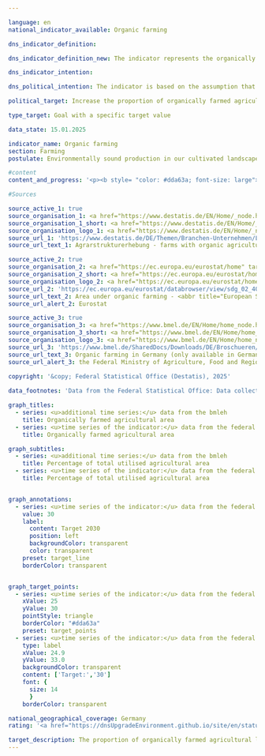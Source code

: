 ```yaml
---

language: en        
national_indicator_available: Organic farming        

dns_indicator_definition:         

dns_indicator_definition_new: The indicator represents the organically farmed area of agricultural holdings subject to the control procedure of <abbr title="European Union" tabindex="0">EU</abbr> legislation on organic farming (Regulation [EC] No. 848/2018&nbsp;and implementing provisions) as a proportion of the total farmed area in Germany (in per cent). This includes both areas that have been fully converted to organic farming and those that are still in the process of conversion.        

dns_indicator_intention:         

dns_political_intention: The indicator is based on the assumption that organic farming conserves and protects natural resources to a particularly high degree. It has a variety of positive effects on nature, the climate and the environment and serves to produce high-quality food.        

political_target: Increase the proportion of organically farmed agricultural land to 30&nbsp;per cent by 2030        

type_target: Goal with a specific target value        

data_state: 15.01.2025        

indicator_name: Organic farming        
section: Farming        
postulate: Environmentally sound production in our cultivated landscapes        

#content         
content_and_progress: '<p><b style= "color: #dda63a; font-size: large">2.1.b Organic farming</b><br><br>Data on organic farming is provided both by the Federal Office for Agriculture and Food (<abbr title="Federal Office for Agriculture and Food" tabindex="0">BLE</abbr>), on behalf of the Federal Ministry of Agriculture, Food and Regional Identity (BMLEH), and by the Federal Statistical Office.<br><br>To determine the area under organic cultivation, the Federal Statistical Office uses various surveys. In years when a structural survey is conducted (Agricultural Census or Farm Structure Survey), data on organically farmed areas is collected via primary statistical methods. In the intervening years, an estimation procedure is employed. In the future, data on organically farmed land is to be collected via secondary statistical methods as part of the survey on land use in agricultural holdings&nbsp;–&nbsp;the successor instrument to the main land use survey.<br><br>The reference value for calculating the share of organically farmed land is the utilised agricultural area (UAA), which is recorded annually by the Federal Statistical Office. This comprises all land used for agricultural or horticultural purposes. Farm buildings and farmyard areas are not included in this reference value.<br><br>The <abbr title="Federal Office for Agriculture and Food" tabindex="0">BLE</abbr> data contains information on organically farmed land reported annually by the organic control authorities of the federal states. The reference date is 31&nbsp;December of each year. All reports submitted during a calendar year are aggregated up to this reference date. <abbr title="Federal Office for Agriculture and Food" tabindex="0">BLE</abbr> data tends to show slightly higher values. This is partly due to the fact that areas without a minimum size threshold are included in the numerator, while the denominator only includes land above a defined threshold. Additionally, differing reporting periods are applied. Consequently, very small areas may be counted in the numerator, whereas only larger areas are included in the denominator.<br><br>According to the data from the Federal Statistical Office, the share of organically farmed land in the total utilised agricultural area rose from 2.9% in 1999&nbsp;to 11.2% in 2023. In 2023, this corresponded to 1.85&nbsp;million hectares. The <abbr title="Federal Office for Agriculture and Food" tabindex="0">BLE</abbr> data shows a slightly higher share of organically farmed land, reporting 11.4% or 1.89&nbsp;million hectares for 2023.<br><br>Based on figures from the Federal Statistical Office and extrapolating the trend observed over the past six reporting years, the share of organically farmed land would reach 16.7% by 2030. This would mean that the politically established target of managing 30% of the agricultural area organically by then would not be met, nor would the previous target of 20% set by the federal government.<br><br>In 2023, organic farmland in Germany was used as follows: 51.5% was permanent grassland, 47.0% arable land, and 1.5% other land. In contrast, the focus of agriculture as a whole was on arable land, which accounted for 70.4% of the utilised agricultural area. The share of permanent grassland was 28.4%, while other land made up 1.2% of the total.</p>'                

#Sources        

source_active_1: true
source_organisation_1: <a href="https://www.destatis.de/EN/Home/_node.html" target="_blank">Federal Statistical Office</a>
source_organisation_1_short: <a href="https://www.destatis.de/EN/Home/_node.html" target="_blank">Federal Statistical Office</a>
source_organisation_logo_1: <a href="https://www.destatis.de/EN/Home/_node.html" target="_blank"><img src="https://dnsTestEnvironment.github.io/dns-indicators/public/OrgImgEn/destatis.png" alt="Federal Statistical Office" title=" Click here to visit the homepage of the organizationFederal Statistical Office" style="height:60px; width:148px; border:transparent"/></a>
source_url_1: 'https://www.destatis.de/DE/Themen/Branchen-Unternehmen/Landwirtschaft-Forstwirtschaft-Fischerei/Landwirtschaftliche-Betriebe/Tabellen/oekologischer-landbau-bundeslaender.html'
source_url_text_1: Agrarstrukturerhebung - farms with organic agriculture (only available in German)

source_active_2: true
source_organisation_2: <a href="https://ec.europa.eu/eurostat/home" target="_blank" onclick="return confirm_alert('Eurostat', 'En')">Statistical office of the European Union</a>
source_organisation_2_short: <a href="https://ec.europa.eu/eurostat/home" target="_blank" onclick="return confirm_alert('Eurostat', 'En')">Statistical office of the European Union</a>
source_organisation_logo_2: <a href="https://ec.europa.eu/eurostat/home" target="_blank" onclick="return confirm_alert('Eurostat', 'En')"><img src="https://dnsTestEnvironment.github.io/dns-indicators/public/OrgImgEn/eurostat.png" alt="Statistical office of the European Union" title=" Click here to visit the homepage of the organizationStatistical office of the European Union" style="height:60px; width:148px; border:transparent"/></a>
source_url_2: 'https://ec.europa.eu/eurostat/databrowser/view/sdg_02_40/default/table?lang=en'
source_url_text_2: Area under organic farming - <abbr title="European Statistical Office" tabindex="0">Eurostat</abbr> table [org_cropar]
source_url_alert_2: Eurostat

source_active_3: true
source_organisation_3: <a href="https://www.bmel.de/EN/Home/home_node.html" target="_blank" onclick="return confirm_alert('the Federal Ministry of Agriculture, Food and Regional Identity', 'En')">Federal Ministry of Agriculture, Food and Regional Identity</a>
source_organisation_3_short: <a href="https://www.bmel.de/EN/Home/home_node.html" target="_blank" onclick="return confirm_alert('the Federal Ministry of Agriculture, Food and Regional Identity', 'En')">Federal Ministry of Agriculture, Food and Regional Identity</a>
source_organisation_logo_3: <a href="https://www.bmel.de/EN/Home/home_node.html" target="_blank" onclick="return confirm_alert('the Federal Ministry of Agriculture, Food and Regional Identity', 'En')"><img src="https://dnsTestEnvironment.github.io/dns-indicators/public/OrgImgEn/bmleh.png" alt="Federal Ministry of Agriculture, Food and Regional Identity" title=" Click here to visit the homepage of the organizationFederal Ministry of Agriculture, Food and Regional Identity" style="height:60px; width:148px; border:transparent"/></a>
source_url_3: 'https://www.bmel.de/SharedDocs/Downloads/DE/Broschueren/OekolandbauDeutschland.pdf?__blob=publicationFile&v=14'
source_url_text_3: Organic farming in Germany (only available in German)
source_url_alert_3: the Federal Ministry of Agriculture, Food and Regional Identity
        
copyright: '&copy; Federal Statistical Office (Destatis), 2025'        

data_footnotes: 'Data from the Federal Statistical Office: Data collected in 1999, 2001, 2003, 2005, 2007, 2010, 2013, 2016&nbsp;and 2020&nbsp;(Agricultural Structure Survey). <br>• Estimated data in intermediate years and from 2021&nbsp;and 2022.'        

graph_titles: 
  - series: <u>additional time series:</u> data from the bmleh
    title: Organically farmed agricultural area
  - series: <u>time series of the indicator:</u> data from the federal statistical office
    title: Organically farmed agricultural area        

graph_subtitles: 
  - series: <u>additional time series:</u> data from the bmleh
    title: Percentage of total utilised agricultural area
  - series: <u>time series of the indicator:</u> data from the federal statistical office
    title: Percentage of total utilised agricultural area        


graph_annotations:
  - series: <u>time series of the indicator:</u> data from the federal statistical office
    value: 30
    label:
      content: Target 2030
      position: left
      backgroundColor: transparent
      color: transparent
    preset: target_line
    borderColor: transparent        


graph_target_points:
  - series: <u>time series of the indicator:</u> data from the federal statistical office
    xValue: 25
    yValue: 30
    pointStyle: triangle
    borderColor: "#dda63a"
    preset: target_points
  - series: <u>time series of the indicator:</u> data from the federal statistical office
    type: label
    xValue: 24.9
    yValue: 33.0
    backgroundColor: transparent
    content: ['Target:','30']
    font: {
      size: 14
      }
    borderColor: transparent                

national_geographical_coverage: Germany        
rating: '<a href="https://dnsUpgradeEnvironment.github.io/site/en/status"><img src="https://sdg-indikatoren.de/public/Wettersymbole/Wolke.png" title="Although the indicator has in 2023 been moving in the desired direction toward the target, if the trend had to continued, the target would have been missed in the target year by more than 20% of the difference between the target value and the value at that time." alt="Weathersymbol: cloud"/></a>'        

target_description: The proportion of organically farmed agricultural land is to be increased to at least 30&nbsp;per cent by 2030.<br>Based on the target formulation, indicator 2.1.b shows a continuous development in the desired direction. If this trend were to continue, the politically defined target would still be missed by a wide margin, meaning that indicator 2.1.b for 2023&nbsp;is rated as "cloud"’.        
---
```


